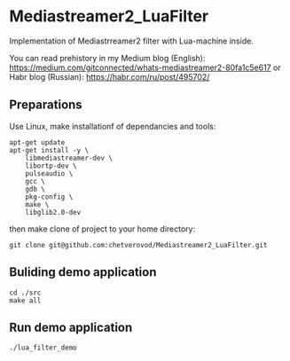 # Mediastreamer2_LuaFilter
Implementation of  Mediastrreamer2 filter with Lua-machine inside.

You can read prehistory in my Medium blog (English): https://medium.com/gitconnected/whats-mediastreamer2-80fa1c5e617
or Habr blog (Russian): https://habr.com/ru/post/495702/


## Preparations
Use Linux, make installationf of dependancies and tools: 

```
apt-get update
apt-get install -y \
    libmediastreamer-dev \
    libortp-dev \
    pulseaudio \
    gcc \
    gdb \
    pkg-config \
    make \
    libglib2.0-dev 
```
then make clone of project to your home directory:

```
git clone git@github.com:chetverovod/Mediastreamer2_LuaFilter.git

```

## Buliding demo application
```
cd ./src
make all
```

## Run demo application
```
./lua_filter_demo
```